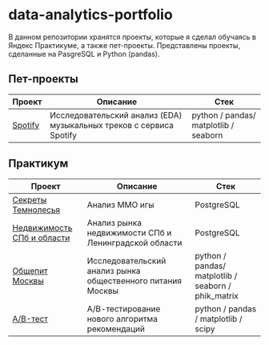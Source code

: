 # data-analytics-portfolio

В данном репозитории хранятся проекты, которые я сделал обучаясь в Яндекс Практикуме, а также пет-проекты. Представлены проекты, сделанные на PasgreSQL и Python (pandas).

## Пет-проекты
| Проект | Описание | Стек |
| ----- | ----- | ----- |
| [Spotify](https://github.com/Zaytsev-V/data-analytics-portfolio/tree/main/PET_PROJECTS/Spotify) | Исследовательский анализ (EDA) музыкальных треков с сервиса Spotify | python / pandas/ matplotlib / seaborn |

## Практикум
| Проект | Описание | Стек |
| ------ | ----- | ------ |
| [Секреты Темнолесья](https://github.com/Zaytsev-V/data-analytics-portfolio/tree/main/PRACTICUM/fantasy_MMO) | Анализ ММО игы | PostgreSQL |
| [Недвижимость СПб и области](https://github.com/Zaytsev-V/data-analytics-portfolio/tree/main/PRACTICUM/estate_ad_hoc_sql) | Анализ рынка недвижимости СПб и Ленинградской области | PostgreSQL |
| [Общепит Москвы](https://github.com/Zaytsev-V/data-analytics-portfolio/tree/main/PRACTICUM/Moscow_public_catering_market) | Исследовательский анализ рынка общественного питания Москвы | python / pandas/ matplotlib / seaborn / phik_matrix |
| [A/B-тест](https://github.com/Zaytsev-V/data-analytics-portfolio/tree/aed3f8c8a9738933296d5829fb56c81bcf67b215/PRACTICUM/AB_test_entertainment_app) | А/В-тестирование нового алгоритма рекомендаций | python / pandas / matplotlib / scipy |

